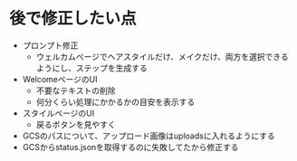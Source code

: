 # 後で修正したい点

- プロンプト修正
    - ウェルカムページでヘアスタイルだけ、メイクだけ、両方を選択できるようにし、ステップを生成する
- WelcomeページのUI
    - 不要なテキストの削除
    - 何分くらい処理にかかるかの目安を表示する
- スタイルページのUI
    - 戻るボタンを見やすく
- GCSのパスについて、アップロード画像はuploadsに入れるようにする
- GCSからstatus.jsonを取得するのに失敗してたから修正する
